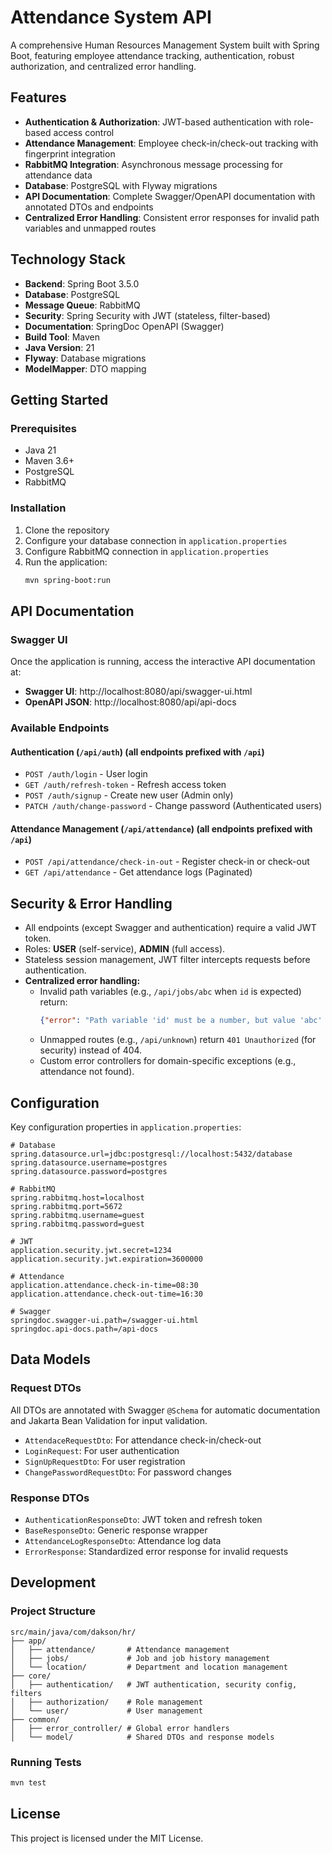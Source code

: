 # Attendance System API

A comprehensive Human Resources Management System built with Spring Boot, featuring employee attendance tracking, authentication, robust authorization, and centralized error handling.

## Features

- **Authentication & Authorization**: JWT-based authentication with role-based access control
- **Attendance Management**: Employee check-in/check-out tracking with fingerprint integration
- **RabbitMQ Integration**: Asynchronous message processing for attendance data
- **Database**: PostgreSQL with Flyway migrations
- **API Documentation**: Complete Swagger/OpenAPI documentation with annotated DTOs and endpoints
- **Centralized Error Handling**: Consistent error responses for invalid path variables and unmapped routes

## Technology Stack

- **Backend**: Spring Boot 3.5.0
- **Database**: PostgreSQL
- **Message Queue**: RabbitMQ
- **Security**: Spring Security with JWT (stateless, filter-based)
- **Documentation**: SpringDoc OpenAPI (Swagger)
- **Build Tool**: Maven
- **Java Version**: 21
- **Flyway**: Database migrations
- **ModelMapper**: DTO mapping

## Getting Started

### Prerequisites

- Java 21
- Maven 3.6+
- PostgreSQL
- RabbitMQ

### Installation

1. Clone the repository
2. Configure your database connection in `application.properties`
3. Configure RabbitMQ connection in `application.properties`
4. Run the application:
   ```bash
   mvn spring-boot:run
   ```

## API Documentation

### Swagger UI

Once the application is running, access the interactive API documentation at:

- **Swagger UI**: http://localhost:8080/api/swagger-ui.html
- **OpenAPI JSON**: http://localhost:8080/api/api-docs

### Available Endpoints

#### Authentication (`/api/auth`) (all endpoints prefixed with `/api`)
- `POST /auth/login` - User login
- `GET /auth/refresh-token` - Refresh access token
- `POST /auth/signup` - Create new user (Admin only)
- `PATCH /auth/change-password` - Change password (Authenticated users)

#### Attendance Management (`/api/attendance`) (all endpoints prefixed with `/api`)
- `POST /api/attendance/check-in-out` - Register check-in or check-out
- `GET /api/attendance` - Get attendance logs (Paginated)

## Security & Error Handling

- All endpoints (except Swagger and authentication) require a valid JWT token.
- Roles: **USER** (self-service), **ADMIN** (full access).
- Stateless session management, JWT filter intercepts requests before authentication.
- **Centralized error handling:**
  - Invalid path variables (e.g., `/api/jobs/abc` when `id` is expected) return:
    ```json
    {"error": "Path variable 'id' must be a number, but value 'abc' is invalid.", "status": "BAD_REQUEST", "code": 400}
    ```
  - Unmapped routes (e.g., `/api/unknown`) return `401 Unauthorized` (for security) instead of 404.
  - Custom error controllers for domain-specific exceptions (e.g., attendance not found).

## Configuration

Key configuration properties in `application.properties`:

```properties
# Database
spring.datasource.url=jdbc:postgresql://localhost:5432/database
spring.datasource.username=postgres
spring.datasource.password=postgres

# RabbitMQ
spring.rabbitmq.host=localhost
spring.rabbitmq.port=5672
spring.rabbitmq.username=guest
spring.rabbitmq.password=guest

# JWT
application.security.jwt.secret=1234
application.security.jwt.expiration=3600000

# Attendance
application.attendance.check-in-time=08:30
application.attendance.check-out-time=16:30

# Swagger
springdoc.swagger-ui.path=/swagger-ui.html
springdoc.api-docs.path=/api-docs
```

## Data Models

### Request DTOs

All DTOs are annotated with Swagger `@Schema` for automatic documentation and Jakarta Bean Validation for input validation.

- `AttendaceRequestDto`: For attendance check-in/check-out
- `LoginRequest`: For user authentication
- `SignUpRequestDto`: For user registration
- `ChangePasswordRequestDto`: For password changes

### Response DTOs

- `AuthenticationResponseDto`: JWT token and refresh token
- `BaseResponseDto`: Generic response wrapper
- `AttendanceLogResponseDto`: Attendance log data
- `ErrorResponse`: Standardized error response for invalid requests

## Development

### Project Structure

```
src/main/java/com/dakson/hr/
├── app/
│   ├── attendance/       # Attendance management
│   ├── jobs/             # Job and job history management
│   └── location/         # Department and location management
├── core/
│   ├── authentication/   # JWT authentication, security config, filters
│   ├── authorization/    # Role management
│   └── user/             # User management
├── common/
│   ├── error_controller/ # Global error handlers
│   └── model/            # Shared DTOs and response models
```

### Running Tests

```bash
mvn test
```

## License

This project is licensed under the MIT License. 

